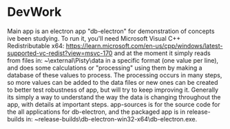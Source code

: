 # DevWork 
Main app is an electron app "db-electron" for demonstration of concepts ive been studying. To run it, you'll need Microsoft Visual C++ Redistributable x64: https://learn.microsoft.com/en-us/cpp/windows/latest-supported-vc-redist?view=msvc-170 and at the moment it simply reads from files in: ~\external\Pisty\data in a specific format (one value per line), and does some calculations or "processing" using them by making a database of these values to process. The processing occurs in many steps, so more values can be added to the data files or new ones can be created to better test robustness of app, but will try to keep improving it. Generally its simply a way to understand the way the data is changing throughout the app, with details at important steps. app-sources is for the source code for the all applications for db-electron, and the packaged app is in release-builds in: ~release-builds\db-electron-win32-x64\db-electron.exe.
